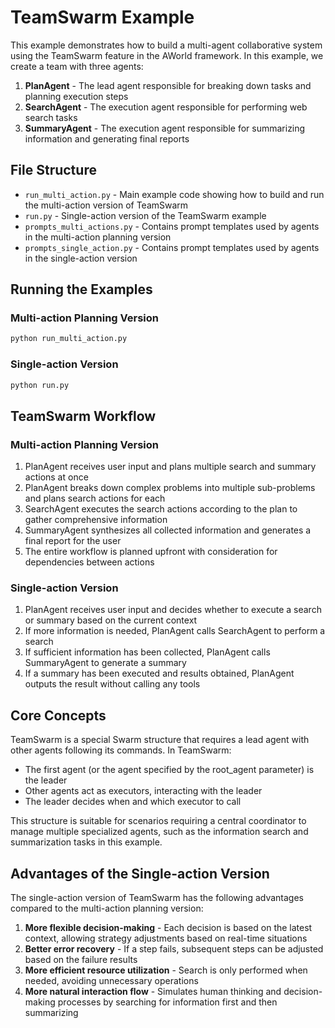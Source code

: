# TeamSwarm Example

This example demonstrates how to build a multi-agent collaborative system using the TeamSwarm feature in the AWorld framework. In this example, we create a team with three agents:

1. **PlanAgent** - The lead agent responsible for breaking down tasks and planning execution steps
2. **SearchAgent** - The execution agent responsible for performing web search tasks
3. **SummaryAgent** - The execution agent responsible for summarizing information and generating final reports

## File Structure

- `run_multi_action.py` - Main example code showing how to build and run the multi-action version of TeamSwarm
- `run.py` - Single-action version of the TeamSwarm example
- `prompts_multi_actions.py` - Contains prompt templates used by agents in the multi-action planning version
- `prompts_single_action.py` - Contains prompt templates used by agents in the single-action version

## Running the Examples

### Multi-action Planning Version
```bash
python run_multi_action.py
```

### Single-action Version
```bash
python run.py
```

## TeamSwarm Workflow

### Multi-action Planning Version
1. PlanAgent receives user input and plans multiple search and summary actions at once
2. PlanAgent breaks down complex problems into multiple sub-problems and plans search actions for each
3. SearchAgent executes the search actions according to the plan to gather comprehensive information
4. SummaryAgent synthesizes all collected information and generates a final report for the user
5. The entire workflow is planned upfront with consideration for dependencies between actions

### Single-action Version
1. PlanAgent receives user input and decides whether to execute a search or summary based on the current context
2. If more information is needed, PlanAgent calls SearchAgent to perform a search
3. If sufficient information has been collected, PlanAgent calls SummaryAgent to generate a summary
4. If a summary has been executed and results obtained, PlanAgent outputs the result without calling any tools

## Core Concepts

TeamSwarm is a special Swarm structure that requires a lead agent with other agents following its commands. In TeamSwarm:

- The first agent (or the agent specified by the root_agent parameter) is the leader
- Other agents act as executors, interacting with the leader
- The leader decides when and which executor to call

This structure is suitable for scenarios requiring a central coordinator to manage multiple specialized agents, such as the information search and summarization tasks in this example.

## Advantages of the Single-action Version

The single-action version of TeamSwarm has the following advantages compared to the multi-action planning version:

1. **More flexible decision-making** - Each decision is based on the latest context, allowing strategy adjustments based on real-time situations
2. **Better error recovery** - If a step fails, subsequent steps can be adjusted based on the failure results
3. **More efficient resource utilization** - Search is only performed when needed, avoiding unnecessary operations
4. **More natural interaction flow** - Simulates human thinking and decision-making processes by searching for information first and then summarizing 